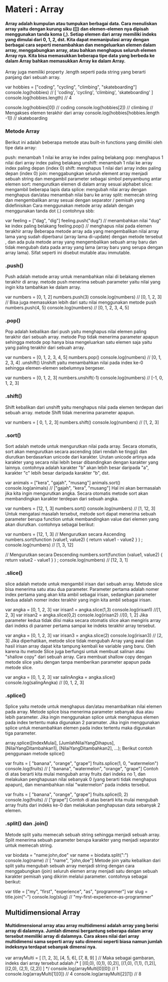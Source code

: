 # Materi : Array
#### Array adalah kumpulan atau tumpukan berbagai data. Cara menuliskan array yaitu dengan kurung siku ([]) dan elemen-elemen nya dipisah menggunakan tanda koma (,). Setiap elemen dari array memiliki indeks yang dimulai dari 0, 1, 2, dst. Kita dapat memanipulasi array dengan berbagai cara seperti menambahkan dan mengeluarkan elemen dalam array, menggabungkan array, atau bahkan menghapus seluruh elemen Array nya. Kita bisa memasukkan beberapa tipe data yang berbeda ke dalam Array bahkan memasukkan Array ke dalam Array.

Array juga memiliki property .length seperti pada string yang berarti panjang dari sebuah array.

var hobbies = ["coding", "cycling", "climbing", "skateboarding"] 
console.log(hobbies) // [ 'coding', 'cycling', 'climbing', 'skateboarding' ]
console.log(hobbies.length) // 4 
 
console.log(hobbies[0]) // coding
console.log(hobbies[2]) // climbing
// Mengakses elemen terakhir dari array
console.log(hobbies[hobbies.length -1]) // skateboarding

### Metode Array
Berikut ini adalah beberapa metode atau built-in functions yang dimiliki oleh tipe data array:

push: menambah 1 nilai ke array ke index paling belakang
pop: menghapus 1 nilai dari array index paling belakang
unshift: menambah 1 nilai ke array index paling depan (index 0)
shift: menghapus 1 nilai dari array index paling depan (index 0)
join: menggabungkan seluruh element array menjadi sebuah string dan mengambil parameter sebagai simbol penyambung antar elemen
sort: mengurutkan elemen di dalam array sesuai alphabet
slice: mengambil beberapa lapis data
splice: mengubah nilai array dengan menghapus dan/atau menambah nilai baru ke array
split: memecah string dan mengembalikan array sesuai dengan separator / pemisah yang didefinisikan
Cara menggunakan metode array adalah dengan menggunakan tanda dot (.) contohnya sbb:

var feeling = ["dag", "dig"]
feeling.push("dug") // menambahkan nilai "dug" ke index paling belakang
feeling.pop() // menghapus nilai pada elemen terakhir array
Beberapa metode array ada yang mengembalikan nilai array lama yang sudah diperbarui (array lama di-update) dengan metode tersebut , dan ada pula metode array yang mengembalikan sebuah array baru dan tidak mengubah data pada array yang lama (array baru yang serupa dengan array lama). Sifat seperti ini disebut mutable atau immutable.

### .push()
Push adalah metode array untuk menambahkan nilai di belakang elemen terakhir di array. metode push menerima sebuah parameter yaitu nilai yang ingin kita tambahkan ke dalam array.

var numbers = [0, 1, 2]
numbers.push(3)
console.log(numbers) // [0, 1, 2, 3]
// Bisa juga memasukkan lebih dari satu nilai menggunakan metode push
numbers.push(4, 5)
console.log(numbers) // [0, 1, 2, 3, 4, 5] 


### .pop()
Pop adalah kebalikan dari push yaitu menghapus nilai elemen paling terakhir dari sebuah array. metode Pop tidak menerima parameter apapun sehingga metode pop hanya bisa mengeluarkan satu elemen saja yaitu yang paling terakhir dari sebuah array.

var numbers = [0, 1, 2, 3, 4, 5]
numbers.pop() 
console.log(numbers) // [0, 1, 2, 3, 4] 
.unshift()
Unshift yaitu menambahkan nilai pada index ke-0 sehingga elemen-elemen sebelumnya bergeser.

var numbers = [0, 1, 2, 3]
numbers.unshift(-1) 
console.log(numbers) // [-1, 0, 1, 2, 3]

### .shift()
Shift kebalikan dari unshift yaitu menghapus nilai pada elemen terdepan dari sebuah array. metode Shift tidak menerima parameter apapun.

var numbers = [ 0, 1, 2, 3]
numbers.shift()
console.log(numbers) // [1, 2, 3] 

### .sort()
Sort adalah metode untuk mengurutkan nilai pada array. Secara otomatis, sort akan mengurutkan secara ascending (dari rendah ke tinggi) dan diurutkan berdasarkan unicode dari karakter. Urutan unicode artinya ada karakter yang secara nilai lebih besar dibandingkan dengan karakter yang lainnya. contohnya adalah karakter "b" akan lebih besar daripada "a", karakter "c" lebih besar daripada karakter "b", dst.

var animals = ["kera", "gajah", "musang"] 
animals.sort()
console.log(animals) // ["gajah", "kera", "musang"]
Hal ini akan bermasalah jika kita ingin mengurutkan angka. Secara otomatis metode sort akan membandingkan karakter terdepan dari sebuah angka.

var numbers = [12, 1, 3]
numbers.sort()
console.log(numbers) // [1, 12, 3] 
Untuk mengatasi masalah tersebut, metode sort dapat menerima sebuah parameter berupa function untuk membandingkan value dari elemen yang akan diurutkan. contohnya sebagai berikut:

var numbers = [12, 1, 3]
// Mengurutkan secara Ascending
numbers.sort(function (value1, value2) { return value1 - value2 } ) ; 
console.log(numbers) // [1, 3, 12]
 
// Mengurutkan secara Descending
numbers.sort(function (value1, value2) { return value2 - value1 } ) ;
console.log(numbers) // [12, 3, 1] 

### .slice()
slice adalah metode untuk mengambil irisan dari sebuah array. Metode slice bisa menerima satu atau dua parameter. Parameter pertama adalah nomer index pertama yang akan kita ambil sebagai irisan, sedangkan parameter kedua adalah nomer index terakhir yang ingin kita ambil sebagai irisan.

var angka = [0, 1, 2, 3]
var irisan1 = angka.slice(1,3) 
console.log(irisan1) //[1, 2, 3]
var irisan2 = angka.slice(0,2)
console.log(irisan2) //[0, 1, 2] 
Jika parameter kedua tidak diisi maka secara otomatis slice akan mengiris array dari indeks di paramer pertama sampai ke indeks terakhir array tersebut.

var angka = [0, 1, 2, 3]
var irisan3 = angka.slice(2)
console.log(irisan3) // [2, 3] 
Jika diperhatikan, metode slice tidak mengubah Array yang awal dan hasil irisan array dapat kita tampung kembali ke variable yang baru. Oleh karena itu metode Slice juga berfungsi untuk membuat salinan atau "shallow copy" dari sebuah array. Cara membuat shallow copy dengan metode slice yaitu dengan tanpa memberikan parameter apapun pada metode slice.


var angka = [0, 1, 2, 3]
var salinAngka = angka.slice()
console.log(salingAngka) // [0, 1, 2, 3]

### .splice()
Splice yaitu metode untuk menghapus dan/atau menambahkan nilai elemen pada array. Metode splice bisa menerima parameter sebanyak dua atau lebih parameter. Jika ingin menggunakan splice untuk menghapus elemen pada index tertentu maka digunakan 2 paramater. Jika ingin menggunakan splice untuk menambahkan elemen pada index tertentu maka digunakan tiga parameter.

array.splice([IndexMulai], [JumlahNilaiYangDihapus], [NilaiYangDitambahkan1], [NilaiYangDitambahkan2], ...);
Berikut contoh penggunaan metode splice()

var fruits = [ "banana", "orange", "grape"]
fruits.splice(1, 0, "watermelon") 
console.log(fruits) // [ "banana", "watermelon", "orange", "grape"]
Contoh di atas berarti kita mulai mengubah array fruits dari indeks no 1, dan melakukan penghapusan nilai sebanyak 0 (yang berarti tidak menghapus apapun), dan menambahkan nilai "watermelon" pada indeks tersebut.

var fruits = [ "banana", "orange", "grape"]
fruits.splice(0, 2)
console.log(fruits) // ["grape"]
Contoh di atas berarti kita mulai mengubah array fruits dari indeks ke-0 dan melakukan penghapusan data sebanyak 2 elemen.

### .split() dan .join()
Metode split yaitu memecah sebuah string sehingga menjadi sebuah array. Split menerima sebuah parameter berupa karakter yang menjadi separator untuk memecah string.

var biodata = "name:john,doe" 
var name = biodata.split(":")
console.log(name) // [ "name", "john,doe"] 
Metode join yaitu kebalikan dari split yaitu mengubah sebuah array menjadi string dengan cara menggabungkan (join) seluruh elemen array menjadi satu dengan sebuah karakter pemisah yang dikirim melalui parameter. contohnya sebagai berikut:

var title = ["my", "first", "experience", "as", "programmer"] 
var slug = title.join("-")
console.log(slug) // "my-first-experience-as-programmer"


## Multidimensional Array
#### Multidimensional array atau array multidimensi adalah array yang berisi array di dalamnya. Jumlah dimensi bergantung seberapa dalam array tersebut memiliki array di dalamnya. Cara akses nilai dari array multidimensi sama seperti array satu dimensi seperti biasa namun jumlah indeksnya terdapat sebanyak dimensi nya.

 var arrayMulti = [ 
    [1, 2, 3],
    [4, 5, 6],
    [7, 8, 9]
]
// Maka sebagai gambaran, indeks dari array tersebut adalah 
/*
    [
        [(0,0), (0,1), (0,2)],
        [(1,0), (1,1), (1,2)],
        [(2,0), (2,1), (2,2)]
    ] 
*/
console.log(arrayMulti[0][0]) // 1 
console.log(arrayMulti[1][0]) // 4
console.log(arrayMulti[2][1]) // 8  